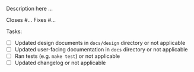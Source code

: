 Description here ...

Closes #...
Fixes #...

Tasks: 
- [ ] Updated design documents in `docs/design` directory or not applicable
- [ ] Updated user-facing documentation in `docs` directory or not applicable
- [ ] Ran tests (e.g. `make test`) or not applicable
- [ ] Updated changelog or not applicable
